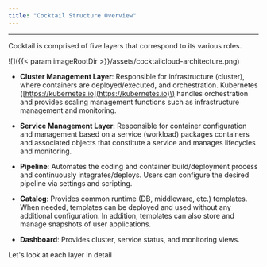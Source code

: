 ```yaml
---
title: "Cocktail Structure Overview"
---
```



---
Cocktail is comprised of five layers that correspond to its various roles.

![]({{< param imageRootDir >}}/assets/cocktailcloud-architecture.png)

* **Cluster Management Layer**: Responsible for infrastructure \(cluster\), where containers are deployed/executed, and orchestration. Kubernetes \([https://kubernetes.io](https://kubernetes.io)\) handles orchestration and provides scaling management functions such as infrastructure management and monitoring.

* **Service Management Layer**: Responsible for container configuration and management based on a service \(workload\) packages containers and associated objects that constitute a service and manages lifecycles and monitoring.

* **Pipeline**: Automates the coding and container build/deployment process and continuously integrates/deploys. Users can configure the desired pipeline via settings and scripting.

* **Catalog**: Provides common runtime \(DB, middleware, etc.\) templates. When needed, templates can be deployed and used without any additional configuration. In addition, templates can also store and manage snapshots of user applications.

* **Dashboard**: Provides cluster, service status, and monitoring views.

Let's look at each layer in detail
